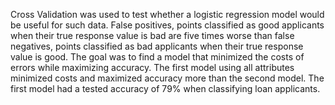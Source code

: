 Cross Validation was used to test whether a logistic regression model would be useful for such data.
False positives, points classified as good applicants when their true response value is bad are five
times worse than false negatives, points classified as bad applicants when their true response value
is good. The goal was to find a model that minimized the costs of errors while maximizing accuracy. 
The first model using all attributes minimized costs and maximized accuracy more than the second model.
The first model had a tested accuracy of 79% when classifying loan applicants.
